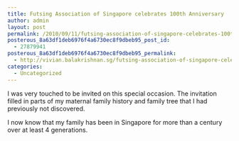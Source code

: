 ```yaml
---
title: Futsing Association of Singapore celebrates 100th Anniversary
author: admin
layout: post
permalink: /2010/09/11/futsing-association-of-singapore-celebrates-100th-anniversary-2/
posterous_8a63df1deb6976f4a6730ec8f9dbeb95_post_id:
  - 27879941
posterous_8a63df1deb6976f4a6730ec8f9dbeb95_permalink:
  - http://vivian.balakrishnan.sg/futsing-association-of-singapore-celebrates-1
categories:
  - Uncategorized
---
```

<p>I was very touched to be invited on this special occasion. The invitation filled in parts of my maternal family history and family tree that I had previously not discovered.</p>

<p>I now know that my family has been in Singapore for more than a century over at least 4 generations.</p>
